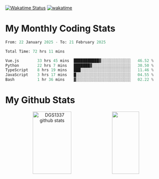 [![Wakatime Status](https://github.com/noopurphalak/noopurphalak/workflows/wakatime-status-update/badge.svg)](https://github.com/noopurphalak/noopurphalak/actions/workflows/main.yml)
[![wakatime](https://wakatime.com/badge/user/80ace140-ef40-4fdd-b8ed-f3be3d2e1aea.svg)](https://wakatime.com/@80ace140-ef40-4fdd-b8ed-f3be3d2e1aea)

# My Monthly Coding Stats

<!--START_SECTION:waka-->

```python
From: 22 January 2025 - To: 21 February 2025

Total Time: 72 hrs 11 mins

Vue.js        33 hrs 45 mins  ███████████▓░░░░░░░░░░░░░   46.52 %
Python        22 hrs 7 mins   ███████▓░░░░░░░░░░░░░░░░░   30.50 %
TypeScript    8 hrs 19 mins   ███░░░░░░░░░░░░░░░░░░░░░░   11.46 %
JavaScript    3 hrs 17 mins   █░░░░░░░░░░░░░░░░░░░░░░░░   04.55 %
Bash          1 hr 36 mins    ▓░░░░░░░░░░░░░░░░░░░░░░░░   02.22 %
```

<!--END_SECTION:waka-->

# My Github Stats
<div style="text-align: center;">
  <img width="49%" height="195px" src="https://github-readme-stats-sigma-five.vercel.app/api?username=noopurphalak&show_icons=true&count_private=true&hide_border=true&title_color=00FFFF&icon_color=00FFFF&text_color=00FFFF&bg_color=0d1117" alt="DGS1337 github stats" />
  <img width="41%" height="195px" src="https://github-readme-stats-sigma-five.vercel.app/api/top-langs/?username=noopurphalak&layout=compact&hide_border=true&title_color=00FFFF&text_color=00FFFF&bg_color=0d1117" />
</div>
